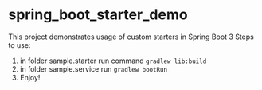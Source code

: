 # spring_boot_starter_demo
This project demonstrates usage of custom starters in Spring Boot 3
Steps to use:
1. in folder sample.starter run command `gradlew lib:build`
2. in folder sample.service run `gradlew bootRun`
3. Enjoy!
